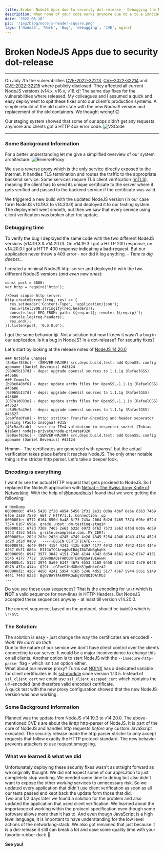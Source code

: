 ```yaml
---
title: Broken NodeJS Apps due to secerity dot-release - Debugging the NodeJS CVE-2022-32213 fix 
description: When none of your code works anymore due to a to a innocuous secrity fix in a dot release you need some quality time with your rubber duck to find the root cause.
date: '2022-08-18'
pic: '/img/blog/nodejs-header-square.png'
tags: ['NodeJS', 'Work', 'Bug', 'debugging', 'CVE', nginx]
---
```


# Broken NodeJS Apps due to security dot-release
---
On July 7th the vulnerabilities [CVE-2022-32213](https://cve.report/CVE-2022-32213), [CVE-2022-32214](https://cve.report/CVE-2022-32214) and [CVE-2022-32215](https://cve.report/CVE-2022-32215) where publicly disclosed. They affected all current NodeJS versions (v14.x, v16.x, v18.x)! The same day fixes for the vulnerabilities where released. My colleagues and I assumed a quick and easy deployment to spit these fixes onto our client's production systems. A simple rebuild of the old code state with the new NodeJS version and replacement of the old containers. We thought wrong! 🙃

Our staging system showed that some of our apps didn't get any requests anymore and clients got a HTTP 4xx error code.
![VSCode](/img/blog/nodejs-header.png)


---
### Some Background Information
For a better understanding let me give a simplified overview of our system architecture:
![ReverseProxy](https://upload.wikimedia.org/wikipedia/commons/thumb/6/67/Reverse_proxy_h2g2bob.svg/1200px-Reverse_proxy_h2g2bob.svg.png)

We use a reverse proxy which is the only service directly exposed to the internet. It handles TLS termination and routes the traffic to the appropriate backend service. Some services require TLS client verification ([mTLS](https://www.cloudflare.com/learning/access-management/what-is-mutual-tls/)), meaning the client has to send its unique certificate to the server where it gets verified and passed to the backend service if the certificate was valid.

We triggered a new build with the updated NodeJS version (in our case form NodeJS v14.19.3 to v14.20.0) and deployed it to our testing system. The deployment went smooth, but then we saw that every service using client verification was broken after the update.

### Debugging time
To verify the bug I deployed the same code with the two different NodeJS versions (v14.19.3 & v14.20.0). On v14.19.3 I got a HTTP 200 response, on v14.20.0 I got a HTTP 400 response indicating a bad-request. But our application never threw a 400 error - nor did it log anything. - *Time to dig deeper...*

I created a minimal NodeJS http-server and deployed it with the two different NodeJS versions (*and even new ones*):
```JavaScript,linenos
const port = 3000;
var http = require('http');

//Dead simple http server:
http.createServer((req, res) => {
  res.setHeader('Content-Type', 'application/json');
  res.write(JSON.stringify(req.headers));
  console.log(`REQ FROM: path: ${req.url}; remote: ${req.ip}`);
  console.log(req.headers);
  res.end();
}).listen(port, '0.0.0.0');
```

I got the same behavior 😒. Not a solution but now I knew it wasn't a bug in our application. Is it a bug in NodeJS? In a dot-release? For security fixes?

Let's start by looking at the release notes of [NodeJS 14.20.0](https://github.com/nodejs/node/blob/main/doc/changelogs/CHANGELOG_V14.md#2022-07-07-version-14200-fermium-lts-danielleadams-prepared-by-juanarbol)

```markdown,linenos
### Notable Changes
[8e8aef836c] - (SEMVER-MAJOR) src,deps,build,test: add OpenSSL config appname (Daniel Bevenius) #43124
[98965b137d] - deps: upgrade openssl sources to 1.1.1q (RafaelGSS) #43686
### Commits
[b93e048bf6] - deps: update archs files for OpenSSL-1.1.1q (RafaelGSS) #43686
[98965b137d] - deps: upgrade openssl sources to 1.1.1q (RafaelGSS) #43686
[837a1d803e] - deps: update archs files for OpenSSL-1.1.1p (RafaelGSS) #43527
[c5d9c9a49e] - deps: upgrade openssl sources to 1.1.1p (RafaelGSS) #43527
[da0fda0fe8] - http: stricter Transfer-Encoding and header separator parsing (Paolo Insogna) #315
[48c5aa5cab] - src: fix IPv4 validation in inspector_socket (Tobias Nießen) nodejs-private/node-private#320
[8e8aef836c] - (SEMVER-MAJOR) src,deps,build,test: add OpenSSL config appname (Daniel Bevenius) #43124
```

Hmmm - The certificates are generated with *openssl*, but the actual verification takes place before it reaches NodeJS. The only other notable thing is the stricter http parser. Let's take a deeper look.

### Encoding is everything
I want to see the actual HTTP request that gets proxieed to NodeJS. So I replaced the NodeJS application with [Netcat – The Swiss Army Knife of Networking](https://en.wikipedia.org/wiki/Netcat).
With the help of [@bnoordhuis](https://github.com/bnoordhuis) I found that we were getting the following:
```,linenos
# HexDump
00000000: 4745 5420 2f20 4854 5450 2f31 2e31 0d0a 436f 6e6e 6563 7469 6f6e 3a20 7570  GET / HTTP/1.1..Connection: up
0000001e: 6772 6164 650d 0a48 6f73 743a 2064 6d2d 7465 7374 696e 672d 7374 6167 696e  grade..Host: dm-testing-stagin
0000003c: 672d 7369 7465 2e63 632d 6973 6f62 7573 2e63 6f6d 0d0a 4d59 5f43 4552 543a  g-site.exampleio.com..MY_CERT:
0000005a: 202d 2d2d 2d2d 4245 4749 4e20 4345 5254 4946 4943 4154 452d 2d2d 2d2d 0a09   -----BEGIN CERTIFICATE-----..
00000078: 4d49 4947 4154 4343 412b 6d67 4177 4942 4167 4942 4154 414e 4267 6b71 686b  MIIGATCCA+mgAwIBAgIBATANBgkqhk
00000096: 6947 3977 3042 4151 7346 4144 4342 6d54 4561 4d42 6747 4131 5545 4177 7752  iG9w0BAQsFADCBmTEaMBgGA1UEAwwR
000000b4: 5132 3974 0a09 6347 4675 6553 3168 6458 526f 6233 4a70 6448 6b78 437a 414a  Q29t..cGFueS1hdXRob3JpdHkxCzAJ
000000d2: 4267 4e56 4241 5954 416b 5246 4d52 5177 4567 5944 5651 5149 4441 744d 6233  BgNVBAYTAkRFMRQwEgYDVQQIDAtMb3
...
```

Do you see these `0a09` sequences? That is the encoding for `\n\t` which is **NOT** a valid sequence for new-lines in HTTP-Headers. But NodeJS accepted these sequences anyway - at least till version v14.20.0.

The correct sequence, based on the protocol, should be `0a0d09` which is `\r\n\t`.

### The Solution:
The solution is easy - just change the way the certificates are encoded! - *Wait! We can't do that!*  
Due to the nature of our service we don't have direct control over the clients connecting to our server. It would be a major inconvenience to change this on all clients. Another option is to start NodeJS with the `--insecure-http-parser` flag - which isn't an option either.   
What about our reverse proxy? Turns out [NGINX](https://www.nginx.com/) has a dedicated variable for client certificates in its [ssl-module](https://nginx.org/en/docs/http/ngx_http_ssl_module.html) since version 1.13.5. Instead of `ssl_client_cert` we could use `ssl_client_escaped_cert` which contains the url-encoded (and therefore valid encoded) certificate.  
A quick test with the new proxy configuration showed that the new NodeJS version was now working. 


### Some Background Information
Planned was the update from NodeJS v14.19.3 to v14.20.0. The above-mentioned CVE's are about the *llhttp* http-parser of NodeJS. It is part of the core of NodeJS and handles http requests *before* any custom JavaScript executed. The security release made the http parser stricter to only accept requests that follow exactly the HTTP protocol standard. The new behavior prevents attackers to use request smuggling.

### What we learned & what we did
Unfortunately deploying these security fixes wasn't as straight forward as we originally thought. We did not expect some of our application to just completely stop working. We needed some time to debug but also didn't want to expose the other *working* services to unnecessary risk. So we updated every application that didn't use client verification as soon as all our tests passed end kept back the update form those that did.  
Two and 1/2 days later we found a solution for the problem and also updated the application that used client verification. We learned about the importance of working within the protocol specification even though some software allows more than it has to. And even though JavaScript is a high level language, it is important to have understanding for the low level actions of the networking-stack. We also got remained that just because it is a dot-release it still can break a lot and case some quality time with your favorite rubber duck 🦆

**See you!**
